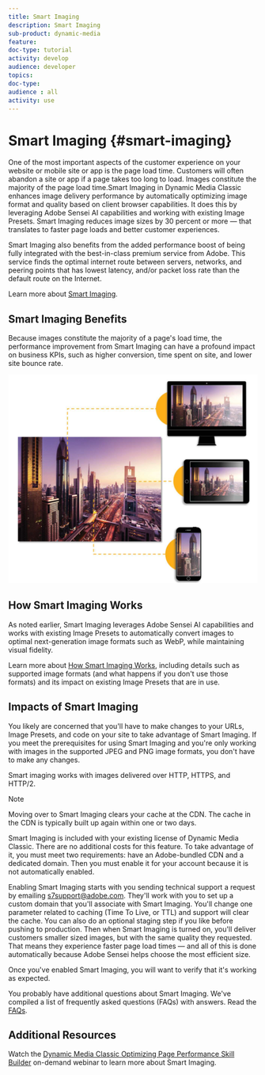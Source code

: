 ```yaml
---
title: Smart Imaging
description: Smart Imaging
sub-product: dynamic-media
feature:
doc-type: tutorial
activity: develop
audience: developer
topics:
doc-type:
audience : all
activity: use
---
```


# Smart Imaging {#smart-imaging}

One of the most important aspects of the customer experience on your website or mobile site or app is the page load time. Customers will often abandon a site or app if a page takes too long to load. Images constitute the majority of the page load time.Smart Imaging in Dynamic Media Classic enhances image delivery performance by automatically optimizing image format and quality based on client browser capabilities. It does this by leveraging Adobe Sensei AI capabilities and working with existing Image Presets. Smart Imaging reduces image sizes by 30 percent or more — that translates to faster page loads and better customer experiences.

Smart Imaging also benefits from the added performance boost of being fully integrated with the best-in-class premium service from Adobe. This service finds the optimal internet route between servers, networks, and peering points that has lowest latency, and/or packet loss rate than the default route on the Internet.

Learn more about [Smart Imaging](https://docs.adobe.com/content/help/en/experience-manager-64/assets/dynamic/imaging-faq.html).

## Smart Imaging Benefits

Because images constitute the majority of a page's load time, the performance improvement from Smart Imaging can have a profound impact on business KPIs, such as higher conversion, time spent on site, and lower site bounce rate.

![image](assets/smart-imaging/smart-imaging-1.png)

## How Smart Imaging Works

As noted earlier, Smart Imaging leverages Adobe Sensei AI capabilities and works with existing Image Presets to automatically convert images to optimal next-generation image formats such as WebP, while maintaining visual fidelity.

Learn more about [How Smart Imaging Works](https://docs.adobe.com/content/help/en/experience-manager-64/assets/dynamic/imaging-faq.html#how-does-smart-imaging-work), including details such as supported image formats (and what happens if you don't use those formats) and its impact on existing Image Presets that are in use.

## Impacts of Smart Imaging

You likely are concerned that you'll have to make changes to your URLs, Image Presets, and code on your site to take advantage of Smart Imaging. If you meet the prerequisites for using Smart Imaging and you're only working with images in the supported JPEG and PNG image formats, you don't have to make any changes.

Smart imaging works with images delivered over HTTP, HTTPS, and HTTP/2.

>[!NOTE]
>
>Moving over to Smart Imaging clears your cache at the CDN. The cache in the CDN is typically built up again within one or two days.

Smart Imaging is included with your existing license of Dynamic Media Classic. There are no additional costs for this feature. To take advantage of it, you must meet two requirements: have an Adobe-bundled CDN and a dedicated domain. Then you must enable it for your account because it is not automatically enabled.

Enabling Smart Imaging starts with you sending technical support a request by emailing [s7support@adobe.com](mailto:s7support@adobe.com). They'll work with you to set up a custom domain that you'll associate with Smart Imaging. You'll change one parameter related to caching (Time To Live, or TTL) and support will clear the cache. You can also do an optional staging step if you like before pushing to production. Then when Smart Imaging is turned on, you'll deliver customers smaller sized images, but with the same quality they requested. That means they experience faster page load times — and all of this is done automatically because Adobe Sensei helps choose the most efficient size.

Once you've enabled Smart Imaging, you will want to verify that it's working as expected.

You probably have additional questions about Smart Imaging. We've compiled a list of frequently asked questions (FAQs) with answers. Read the [FAQs](https://docs.adobe.com/content/help/en/experience-manager-64/assets/dynamic/imaging-faq.html).

## Additional Resources

Watch the [Dynamic Media Classic Optimizing Page Performance Skill Builder](https://seminars.adobeconnect.com/pzc1gw0cihpv) on-demand webinar to learn more about Smart Imaging.

